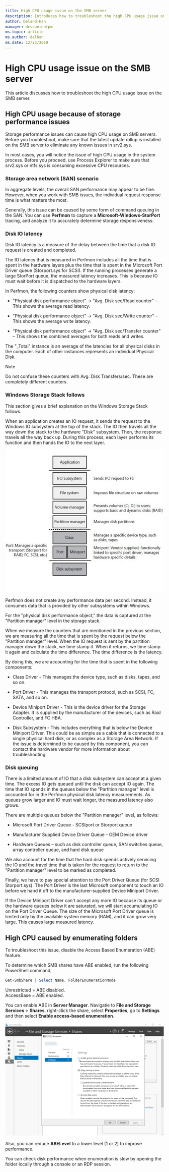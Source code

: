 ```yaml
---
title: High CPU usage issue on the SMB server
description: Introduces how to troubleshoot the high CPU usage issue on the SMB server.
author: Deland-Han
manager: dcscontentpm
ms.topic: article
ms.author: delhan
ms.date: 12/25/2019
---
```


# High CPU usage issue on the SMB server

This article discusses how to troubleshoot the high CPU usage issue on the SMB server.

## High CPU usage because of storage performance issues

Storage performance issues can cause high CPU usage on SMB servers. Before you troubleshoot, make sure that the latest update rollup is installed on the SMB server to eliminate any known issues in srv2.sys.

In most cases, you will notice the issue of high CPU usage in the system process. Before you proceed, use Process Explorer to make sure that srv2.sys or ntfs.sys is consuming excessive CPU resources.

### Storage area network (SAN) scenario

In aggregate levels, the overall SAN performance may appear to be fine. However, when you work with SMB issues, the individual request response time is what matters the most.

Generally, this issue can be caused by some form of command queuing in the SAN. You can use **Perfmon** to capture a **Microsoft-Windows-StorPort** tracing, and analyze it to accurately determine storage responsiveness.

### Disk IO latency

Disk IO latency is a measure of the delay between the time that a disk IO request is created and completed.

The IO latency that is measured in Perfmon includes all the time that is spent in the hardware layers plus the time that is spent in the Microsoft Port Driver queue (Storport.sys for SCSI). If the running processes generate a large StorPort queue, the measured latency increases. This is because IO must wait before it is dispatched to the hardware layers.

In Perfmon, the following counters show physical disk latency:

- "Physical disk performance object" -\> "Avg. Disk sec/Read counter" – This shows the average read latency.

- "Physical disk performance object" -\> "Avg. Disk sec/Write counter" – This shows the average write latency.

- "Physical disk performance object" -\> "Avg. Disk sec/Transfer     counter" – This shows the combined averages for both reads and     writes.

The "\_Total" instance is an average of the latencies for all physical disks in the computer. Each of other instances represents an individual Physical Disk.

> [!NOTE]
> Do not confuse these counters with Avg. Disk Transfers/sec. These are completely different counters.

### Windows Storage Stack follows

This section gives a brief explanation on the Windows Storage Stack follows.

When an application creates an IO request, it sends the request to the Windows IO subsystem at the top of the stack. The IO then travels all the way down the stack to the hardware "Disk" subsystem. Then, the response travels all the way back up. During this process, each layer performs its function and then hands the IO to the next layer.

![Stack flow](media/high-cpu-usage-issue-on-smb-server-1.png)

Perfmon does not create any performance data per second. Instead, it consumes data that is provided by other subsystems within Windows.

For the "physical disk performance object," the data is captured at the "Partition manager" level in the storage stack.

When we measure the counters that are mentioned in the previous section, we are measuring all the time that is spent by the request below the "Partition manager" level. When the IO request is sent by the partition manager down the stack, we time stamp it. When it returns, we time stamp it again and calculate the time difference. The time difference is the latency.

By doing this, we are accounting for the time that is spent in the
following components:

- Class Driver - This manages the device type, such as disks, tapes, and so on.

- Port Driver - This manages the transport protocol, such as SCSI, FC, SATA, and so on.

- Device Miniport Driver - This is the device driver for the Storage Adapter. It is supplied by the manufacturer of the devices, such as Raid Controller, and FC HBA.

- Disk Subsystem - This includes everything that is below the Device Miniport Driver. This could be as simple as a cable that is connected to a single physical hard disk, or as complex as a Storage Area Network. If the issue is determined to be caused by this component, you can contact the hardware vendor for more information about troubleshooting.

### Disk queuing

There is a limited amount of IO that a disk subsystem can accept at a given time. The excess IO gets queued until the disk can accept IO again. The time that IO spends in the queues below the "Partition manager" level is accounted for in the Perfmon physical disk latency measurements. As queues grow larger and IO must wait longer, the measured latency also grows.

There are multiple queues below the "Partition manager" level, as
follows:

- Microsoft Port Driver Queue - SCSIport or Storport queue

- Manufacturer Supplied Device Driver Queue - OEM Device driver

- Hardware Queues – such as disk controller queue, SAN switches queue, array controller queue, and hard disk queue

We also account for the time that the hard disk spends actively servicing the IO and the travel time that is taken for the request to return to the "Partition manager" level to be marked as completed.

Finally, we have to pay special attention to the Port Driver Queue (for SCSI Storport.sys). The Port Driver is the last Microsoft component to touch an IO before we hand it off to the manufacturer-supplied Device Miniport Driver.

If the Device Miniport Driver can't accept any more IO because its queue or the hardware queues below it are saturated, we will start accumulating IO on the Port Driver Queue. The size of the Microsoft Port Driver queue is limited only by the available system memory (RAM), and it can grow very large. This causes large measured latency.

## High CPU caused by enumerating folders 

To troubleshoot this issue, disable the Access Based Enumeration (ABE) feature.

To determine which SMB shares have ABE enabled, run the following PowerShell command,

```PowerShell
Get-SmbShare | Select Name, FolderEnumerationMode
```

Unrestricted = ABE disabled. <br />
AccessBase = ABE enabled.


You can enable ABE in **Server Manager**. Navigatie to **File and Storage Services** > **Shares**, right-click the share, select **Properties**, go to **Settings** and then select **Enable access-based enumeration**.

![UI options](media/high-cpu-usage-issue-on-smb-server-2.png)

Also, you can reduce **ABELevel** to a lower level (1 or 2) to improve performance.

You can check disk performance when enumeration is slow by opening the folder locally through a console or an RDP session.
